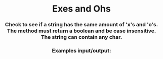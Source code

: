 <div align = "center">

# Exes and Ohs

</div>

<div align = "center">

<h3>Check to see if a string has the same amount of 'x's and 'o's. The method must return a boolean and be case insensitive. The string can contain any char.</h3>

<h3>Examples input/output:</h3>

</div>

